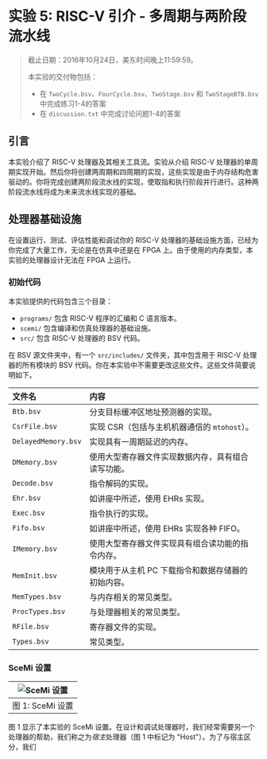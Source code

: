 # 实验 5: RISC-V 引介 - 多周期与两阶段流水线

> 截止日期：2016年10月24日，美东时间晚上11:59:59。
>
> 本实验的交付物包括：
>
> - 在 `TwoCycle.bsv`、`FourCycle.bsv`、`TwoStage.bsv` 和 `TwoStageBTB.bsv` 中完成练习1-4的答案
> - 在 `discussion.txt` 中完成讨论问题1-4的答案

## 引言

本实验介绍了 RISC-V 处理器及其相关工具流。实验从介绍 RISC-V 处理器的单周期实现开始。然后你将创建两周期和四周期的实现，这些实现是由于内存结构危害驱动的。你将完成创建两阶段流水线的实现，使取指和执行阶段并行进行。这种两阶段流水线将成为未来流水线实现的基础。

## 处理器基础设施

在设置运行、测试、评估性能和调试你的 RISC-V 处理器的基础设施方面，已经为你完成了大量工作，无论是在仿真中还是在 FPGA 上。由于使用的内存类型，本实验的处理器设计无法在 FPGA 上运行。

### 初始代码

本实验提供的代码包含三个目录：

- `programs/` 包含 RISC-V 程序的汇编和 C 语言版本。
- `scemi/` 包含编译和仿真处理器的基础设施。
- `src/` 包含 RISC-V 处理器的 BSV 代码。

在 BSV 源文件夹中，有一个 `src/includes/` 文件夹，其中包含用于 RISC-V 处理器的所有模块的 BSV 代码。你在本实验中不需要更改这些文件。这些文件简要说明如下。

| 文件名              | 内容                                               |
| :------------------ | :------------------------------------------------- |
| `Btb.bsv`           | 分支目标缓冲区地址预测器的实现。                   |
| `CsrFile.bsv`       | 实现 CSR（包括与主机机器通信的 `mtohost`）。       |
| `DelayedMemory.bsv` | 实现具有一周期延迟的内存。                         |
| `DMemory.bsv`       | 使用大型寄存器文件实现数据内存，具有组合读写功能。 |
| `Decode.bsv`        | 指令解码的实现。                                   |
| `Ehr.bsv`           | 如讲座中所述，使用 EHRs 实现。                     |
| `Exec.bsv`          | 指令执行的实现。                                   |
| `Fifo.bsv`          | 如讲座中所述，使用 EHRs 实现各种 FIFO。            |
| `IMemory.bsv`       | 使用大型寄存器文件实现具有组合读功能的指令内存。   |
| `MemInit.bsv`       | 模块用于从主机 PC 下载指令和数据存储器的初始内容。 |
| `MemTypes.bsv`      | 与内存相关的常见类型。                             |
| `ProcTypes.bsv`     | 与处理器相关的常见类型。                           |
| `RFile.bsv`         | 寄存器文件的实现。                                 |
| `Types.bsv`         | 常见类型。                                         |

### SceMi 设置

| ![SceMi 设置](http://csg.csail.mit.edu/6.175/archive/2016/labs/lab5/setup.svg) |
| ------------------------------------------------------------ |
| 图 1: SceMi 设置                                             |

图 1 显示了本实验的 SceMi 设置。在设计和调试处理器时，我们经常需要另一个处理器的帮助，我们称之为*宿主*处理器（图 1 中标记为 "Host"）。为了与宿主区分，我们
